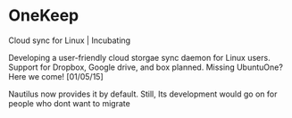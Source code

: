 # OneKeep
Cloud sync for Linux | Incubating

Developing a user-friendly cloud storgae sync daemon for Linux users.
Support for Dropbox, Google drive, and box planned.
Missing UbuntuOne? Here we come! [01/05/15]

Nautilus now provides it by default. Still, Its development would go on for people who dont want to migrate

